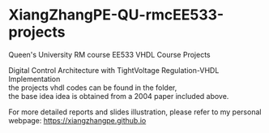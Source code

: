 # XiangZhangPE-QU-rmcEE533-projects
Queen's University RM course EE533 VHDL Course Projects

Digital Control Architecture with TightVoltage Regulation-VHDL Implementation \
the projects vhdl codes can be found in the folder, \
the base idea idea is obtained from a 2004 paper included above.

For more detailed reports and slides illustration, please refer to my personal webpage: https://xiangzhangpe.github.io
